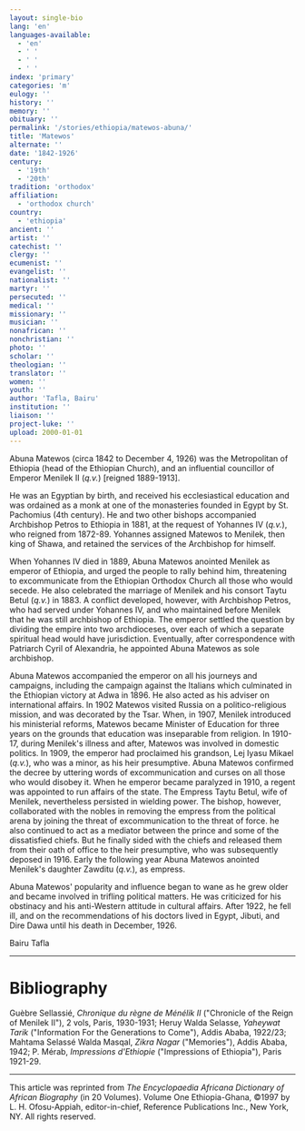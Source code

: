```yaml
---
layout: single-bio
lang: 'en'
languages-available:
  - 'en'
  - ' '
  - ' '
  - ' '
index: 'primary'
categories: 'm'
eulogy: ''
history: ''
memory: ''
obituary: ''
permalink: '/stories/ethiopia/matewos-abuna/'
title: 'Matewos'
alternate: ''
date: '1842-1926'
century:
  - '19th'
  - '20th'
tradition: 'orthodox'
affiliation:
  - 'orthodox church'
country:
  - 'ethiopia'
ancient: ''
artist: ''
catechist: ''
clergy: ''
ecumenist: ''
evangelist: ''
nationalist: ''
martyr: ''
persecuted: ''
medical: ''
missionary: ''
musician: ''
nonafrican: ''
nonchristian: ''
photo: ''
scholar: ''
theologian: ''
translator: ''
women: ''
youth: ''
author: 'Tafla, Bairu'
institution: ''
liaison: ''
project-luke: ''
upload: 2000-01-01
---
```



Abuna Matewos (circa 1842 to December 4, 1926) was the Metropolitan of Ethiopia (head of the Ethiopian Church), and an influential councillor of Emperor Menilek II (*q.v.*) [reigned 1889-1913].

He was an Egyptian by birth, and received his ecclesiastical education and was ordained as a monk at one of the monasteries founded in Egypt by St. Pachomius (4th century). He and two other bishops accompanied Archbishop Petros to Ethiopia in 1881, at the request of Yohannes IV (*q.v.*), who reigned from 1872-89. Yohannes assigned Matewos to Menilek, then king of Shawa, and retained the services of the Archbishop for himself.

When Yohannes IV died in 1889, Abuna Matewos anointed Menilek as emperor of Ethiopia, and urged the people to rally behind him, threatening to excommunicate from the Ethiopian Orthodox Church all those who would secede. He also celebrated the marriage of Menilek and his consort Taytu Betul (*q.v.*) in 1883. A conflict developed, however, with Archbishop Petros, who had served under Yohannes IV, and who maintained before Menilek that he was still archbishop of Ethiopia. The emperor settled the question by dividing the empire into two archdioceses, over each of which a separate spiritual head would have jurisdiction. Eventually, after correspondence with Patriarch Cyril of Alexandria, he appointed Abuna Matewos as sole archbishop.

Abuna Matewos accompanied the emperor on all his journeys and campaigns, including the campaign against the Italians which culminated in the Ethiopian victory at Adwa in 1896. He also acted as his adviser on international affairs. In 1902 Matewos visited Russia on a politico-religious mission, and was decorated by the Tsar. When, in 1907, Menilek introduced his ministerial reforms, Matewos became Minister of Education for three years on the grounds that education was inseparable from religion. In 1910-17, during Menilek's illness and after, Matewos was involved in domestic politics. In 1909, the emperor had proclaimed his grandson, Lej Iyasu Mikael (*q.v.*), who was a minor, as his heir presumptive. Abuna Matewos confirmed the decree by uttering words of excommunication and curses on all those who would disobey it. When he emperor became paralyzed in 1910, a regent was appointed to run affairs of the state. The Empress Taytu Betul, wife of Menilek, nevertheless persisted in wielding power. The bishop, however, collaborated with the nobles in removing the empress from the political arena by joining the threat of excommunication to the threat of force. he also continued to act as a mediator between the prince and some of the dissatisfied chiefs. But he finally sided with the chiefs and released them from their oath of office to the heir presumptive, who was subsequently deposed in 1916. Early the following year Abuna Matewos anointed Menilek's daughter Zawditu (*q.v.*), as empress.

Abuna Matewos' popularity and influence began to wane as he grew older and became involved in trifling political matters. He was criticized for his obstinacy and his anti-Western attitude in cultural affairs. After 1922, he fell ill, and on the recommendations of his doctors lived in Egypt, Jibuti, and Dire Dawa until his death in December, 1926.

Bairu Tafla

---

# Bibliography

Gu&egrave;bre Sellassi&eacute;, *Chronique du r&egrave;gne de M&eacute;n&eacute;lik II* ("Chronicle of the Reign of Menilek II"), 2 vols, Paris, 1930-1931; Heruy Walda Selasse, *Yaheywat Tarik* ("Information For the Generations to Come"), Addis Ababa, 1922/23; Mahtama Selass&eacute; Walda Masqal, *Zikra Nagar* ("Memories"), Addis Ababa, 1942; P. M&eacute;rab, *Impressions d'Ethiopie* ("Impressions of Ethiopia"), Paris 1921-29.

---

This article was reprinted from *The Encyclopaedia Africana Dictionary of African Biography* (in 20 Volumes). Volume One Ethiopia-Ghana, &copy;1997 by L. H. Ofosu-Appiah, editor-in-chief, Reference Publications Inc., New York, NY. All rights reserved.